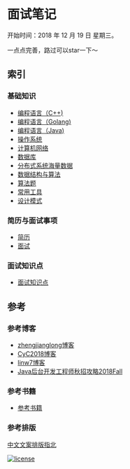 # 面试笔记

开始时间：2018 年 12 月 19 日 星期三。

一点点完善，路过可以star一下～

## 索引

### 基础知识

- [编程语言（C++)](https://github.com/ChuangLiu727/GetJob/blob/master/C++/C++.md)
- [编程语言（Golang)](https://github.com/ChuangLiu727/GetJob/blob/master/Golang/Golang.md)
- [编程语言（Java)](https://github.com/ChuangLiu727/GetJob/blob/master/Java/Java.md)
- [操作系统](https://github.com/ChuangLiu727/GetJob/blob/master/操作系统/操作系统.md)
- [计算机网络](https://github.com/ChuangLiu727/GetJob/blob/master/计算机网络/计算机网络.md)
- [数据库](https://github.com/ChuangLiu727/GetJob/blob/master/数据库/数据库.md)
- [分布式系统海量数据](https://github.com/ChuangLiu727/GetJob/blob/master/分布式系统海量数据/分布式系统海量数据.md)
- [数据结构与算法](https://github.com/ChuangLiu727/GetJob/blob/master/数据结构与算法/数据结构与算法.md)
- [算法题](https://github.com/ChuangLiu727/GetJob/blob/master/算法题/算法题.md)
- [常用工具](https://github.com/ChuangLiu727/GetJob/blob/master/常用工具/常用工具.md)
- [设计模式](https://github.com/ChuangLiu727/GetJob/blob/master/设计模式/设计模式.md)

### 简历与面试事项

- [简历](https://github.com/ChuangLiu727/GetJob/blob/master/面试/简历.md)
- [面试](https://github.com/ChuangLiu727/GetJob/blob/master/面试/面试.md)

### 面试知识点

- [面试知识点](https://github.com/ChuangLiu727/GetJob/blob/master/面试知识点/面试知识点.md)

## 参考

### 参考博客

- [zhengjianglong博客](https://zhengjianglong.gitbooks.io/note-of-interview/content/)
- [CyC2018博客](https://github.com/CyC2018/CS-Notes)
- [linw7博客](https://github.com/linw7/Skill-Tree)
- [Java后台开发工程师秋招攻略2018Fall](http://williamsun.cn/2018/06/02/Java%E5%90%8E%E5%8F%B0%E5%BC%80%E5%8F%91%E5%B7%A5%E7%A8%8B%E5%B8%88%E7%A7%8B%E6%8B%9B%E6%94%BB%E7%95%A52018Fall/)

### 参考书籍

- [参考书籍](https://github.com/ChuangLiu727/GetJob/blob/master/参考书籍.md)

### 参考排版

[中文文案排版指北](https://mazhuang.org/wiki/chinese-copywriting-guidelines/)

[![license](https://img.shields.io/github/license/mashape/apistatus.svg)](https://opensource.org/licenses/MIT)
